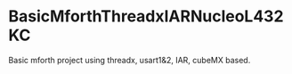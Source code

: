 # BasicMforthThreadxIARNucleoL432KC
Basic mforth project using threadx, usart1&amp;2, IAR, cubeMX based.
